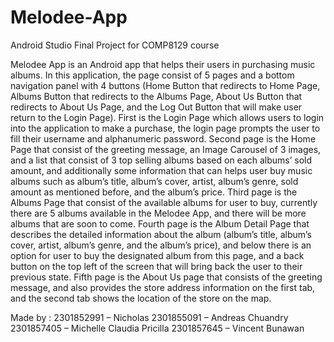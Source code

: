# Melodee-App
Android Studio Final Project for COMP8129 course

Melodee App is an Android app that helps their users in purchasing music albums. In this application, the page consist of 5 pages and a bottom navigation panel with 4 buttons (Home Button that redirects to Home Page, Albums Button that redirects to the Albums Page, About Us Button that redirects to About Us Page, and the Log Out Button that will make user return to the Login Page).
First is the Login Page which allows users to login into the application to make a purchase, the login page prompts the user to fill their username and alphanumeric password. 
Second page is the Home Page that consist of the greeting message, an Image Carousel of 3 images, and a list that consist of 3 top selling albums based on each albums’ sold amount, and additionally some information that can helps user buy music albums such as album’s title, album’s cover, artist, album’s genre, sold amount as mentioned before, and the album’s price.
Third page is the Albums Page that consist of the available albums for user to buy, currently there are 5 albums available in the Melodee App, and there will be more albums that are soon to come.
Fourth page is the Album Detail Page that describes the detailed information about the album (album’s title, album’s cover, artist, album’s genre, and the album’s price), and below there is an option for user to buy the designated album from this page, and a back button on the top left of the screen that will bring back the user to their previous state.
Fifth page is the About Us page that consists of the greeting message, and also provides the store address information on the first tab, and the second tab shows the location of the store on the map.

Made by : 
2301852991 – Nicholas
2301855091 – Andreas Chuandry
2301857405 – Michelle Claudia Pricilla
2301857645 – Vincent Bunawan
